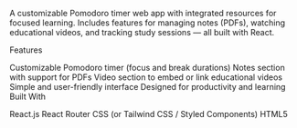 A customizable Pomodoro timer web app with integrated resources for focused learning. Includes features for managing notes (PDFs), watching educational videos, and tracking study sessions — all built with React.

Features

Customizable Pomodoro timer (focus and break durations)
Notes section with support for PDFs
Video section to embed or link educational videos
Simple and user-friendly interface
Designed for productivity and learning
Built With

React.js
React Router
CSS (or Tailwind CSS / Styled Components)
HTML5
